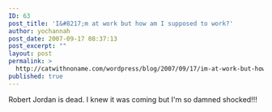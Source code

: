 ```yaml
---
ID: 63
post_title: 'I&#8217;m at work but how am I supposed to work?'
author: yochannah
post_date: 2007-09-17 08:37:13
post_excerpt: ""
layout: post
permalink: >
  http://catwithnoname.com/wordpress/blog/2007/09/17/im-at-work-but-how-am-i-supposed-to-work/
published: true
---
```

Robert Jordan is dead. I knew it was coming but I'm so damned shocked!!!